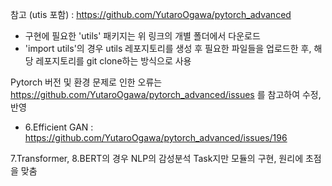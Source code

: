 
참고 (utis 포함) : https://github.com/YutaroOgawa/pytorch_advanced
   - 구현에 필요한 'utils' 패키지는 위 링크의 개별 폴더에서 다운로드
   - 'import utils'의 경우 utils 레포지토리를 생성 후 필요한 파일들을 업로드한 후, 해당 레포지토리를 git clone하는 방식으로 사용

Pytorch 버전 및 환경 문제로 인한 오류는 https://github.com/YutaroOgawa/pytorch_advanced/issues 를 참고하여 수정, 반영
   - 6.Efficient GAN : https://github.com/YutaroOgawa/pytorch_advanced/issues/196

7.Transformer, 8.BERT의 경우 NLP의 감성분석 Task지만 모듈의 구현, 원리에 초점을 맞춤

